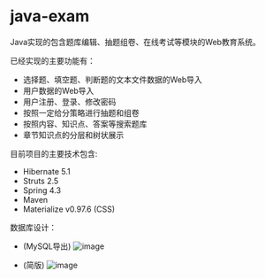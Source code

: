 # java-exam
Java实现的包含题库编辑、抽题组卷、在线考试等模块的Web教育系统。

已经实现的主要功能有：
- 选择题、填空题、判断题的文本文件数据的Web导入
- 用户数据的Web导入
- 用户注册、登录、修改密码
- 按照一定给分策略进行抽题和组卷
- 按照内容、知识点、答案等搜索题库
- 章节知识点的分层和树状展示

目前项目的主要技术包含:
- Hibernate 5.1 
- Struts 2.5
- Spring 4.3
- Maven
- Materialize v0.97.6 (CSS)

数据库设计：
- (MySQL导出)
![image](https://raw.githubusercontent.com/mikemelon/java-exam/master/screenshots/db_design1.bmp)

- (简版)
![image](https://raw.githubusercontent.com/mikemelon/java-exam/master/screenshots/db_design2.png)
